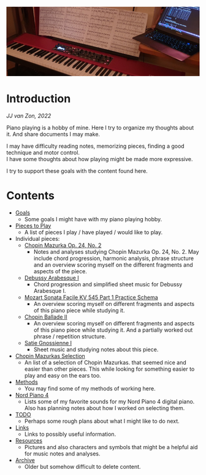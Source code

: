 ![](resources/photo-jjs-piano-laptop-sheet-music-analysis-wide.jpg)

Introduction
============

*JJ van Zon, 2022*

Piano playing is a hobby of mine. Here I try to organize my thoughts about it. And share documents I may make.

I may have difficulty reading notes, memorizing pieces, finding a good technique and motor control.  
I have some thoughts about how playing might be made more expressive.  

I try to support these goals with the content found here.  

Contents
========

- [Goals](goals.md)
    - Some goals I might have with my piano playing hobby.
- [Pieces to Play](pieces-to-play.md)
    - A list of pieces I play / have played / would like to play.
- Individual pieces:
    - [Chopin Mazurka Op. 24, No. 2](chopin-mazurka-op-24-no-2)
        - Notes and analyses studying Chopin Mazurka Op. 24, No. 2. May include chord progression, harmonic analysis, phrase structure and an overview scoring myself on the different fragments and aspects of the piece.
    - [Debussy Arabesque Ⅰ](debussy-arabesque-1)
        - Chord progression and simplified sheet music for Debussy Arabesque Ⅰ.
    - [Mozart Sonata Facile KV 545 Part 1 Practice Schema](mozart-sonata-facile-part-1-practice-schema.md)
        - An overview scoring myself on different fragments and aspects of this piano piece while studying it.
    - [Chopin Ballade Ⅱ](chopin-ballade-2)
        - An overview scoring myself on different fragments and aspects of this piano piece while studying it. And a partially worked out phrase / repetition structure.
    - [Satie Gnossienne Ⅰ](satie-gnossienne-1)
        - Sheet music and studying notes about this piece.
- [Chopin Mazurkas Selection](chopin-mazurka-selection.md)
    - An list of a selection of Chopin Mazurkas. that seemed nice and easier than other pieces. This while looking for something easier to play and easy on the ears too.
- [Methods](methods)
    - You may find some of my methods of working here.
- [Nord Piano 4](nord-piano-4)
    - Lists some of my favorite sounds for my Nord Piano 4 digital piano. Also has planning notes about how I worked on selecting them.
- [TODO](todo.md)
    - Perhaps some rough plans about what I might like to do next.
- [Links](links.md)
    - Links to possibly useful information.
- [Resources](resources)
    - Pictures and also characters and symbols that might be a helpful aid for music notes and analyses.
- [Archive](archive)
    - Older but somehow difficult to delete content.